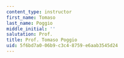 ```yaml
---
content_type: instructor
first_name: Tomaso
last_name: Poggio
middle_initial: ''
salutation: Prof.
title: Prof. Tomaso Poggio
uid: 5f6bd7a0-06b9-c3c4-8759-e6aab3545d24
---
```

